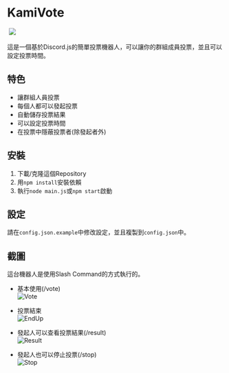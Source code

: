 # KamiVote

![[](https://discord.com/api/oauth2/authorize?client_id=980094794091089961&permissions=2147683328&scope=bot%20applications.commands)](https://img.shields.io/badge/Discord-Invite%20KamiVote-green)
![](https://img.shields.io/github/license/000hen/KamiVote)

這是一個基於Discord.js的簡單投票機器人，可以讓你的群組成員投票，並且可以設定投票時間。

## 特色

 * 讓群組人員投票
 * 每個人都可以發起投票
 * 自動儲存投票結果
 * 可以設定投票時間
 * 在投票中隱蔽投票者(除發起者外)

## 安裝
 1. 下載/克隆這個Repository
 2. 用`npm install`安裝依賴
 3. 執行`node main.js`或`npm start`啟動

## 設定
請在`config.json.example`中修改設定，並且複製到`config.json`中。

## 截圖
這台機器人是使用Slash Command的方式執行的。

 * 基本使用(/vote)  
 ![Vote](https://cdn.discordapp.com/attachments/964148338607927426/980285852649410660/unknown.png)

 * 投票結束  
 ![EndUp](https://cdn.discordapp.com/attachments/964148338607927426/980301808666832967/unknown.png)

 * 發起人可以查看投票結果(/result)  
 ![Result](https://cdn.discordapp.com/attachments/964148338607927426/980301862001598474/unknown.png)

 * 發起人也可以停止投票(/stop)  
 ![Stop](https://cdn.discordapp.com/attachments/964148338607927426/980301894327091260/unknown.png)